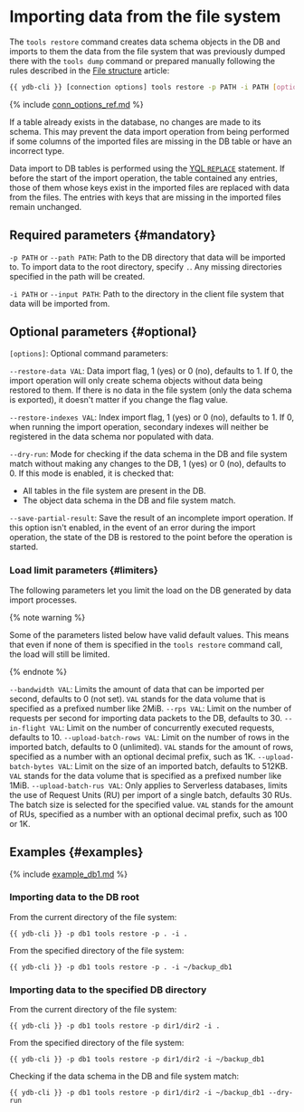 # Importing data from the file system

The `tools restore` command creates data schema objects in the DB and imports to them the data from the file system that was previously dumped there with the `tools dump` command or prepared manually following the rules described in the [File structure](../file_structure.md) article:

```bash
{{ ydb-cli }} [connection options] tools restore -p PATH -i PATH [options]
```

{% include [conn_options_ref.md](../../commands/_includes/conn_options_ref.md) %}

If a table already exists in the database, no changes are made to its schema. This may prevent the data import operation from being performed if some columns of the imported files are missing in the DB table or have an incorrect type.

Data import to DB tables is performed using the [YQL `REPLACE`](../../../../yql/reference/syntax/replace_into.md) statement. If before the start of the import operation, the table contained any entries, those of them whose keys exist in the imported files are replaced with data from the files. The entries with keys that are missing in the imported files remain unchanged.

## Required parameters {#mandatory}

`-p PATH` or `--path PATH`: Path to the DB directory that data will be imported to. To import data to the root directory, specify `.`. Any missing directories specified in the path will be created.

`-i PATH` or `--input PATH`: Path to the directory in the client file system that data will be imported from.

## Optional parameters {#optional}

`[options]`: Optional command parameters:

`--restore-data VAL`: Data import flag, 1 (yes) or 0 (no), defaults to 1. If 0, the import operation will only create schema objects without data being restored to them. If there is no data in the file system (only the data schema is exported), it doesn't matter if you change the flag value.

`--restore-indexes VAL`: Index import flag, 1 (yes) or 0 (no), defaults to 1. If 0, when running the import operation, secondary indexes will neither be registered in the data schema nor populated with data.

`--dry-run`: Mode for checking if the data schema in the DB and file system match without making any changes to the DB, 1 (yes) or 0 (no), defaults to 0. If this mode is enabled, it is checked that:

- All tables in the file system are present in the DB.
- The object data schema in the DB and file system match.

`--save-partial-result`: Save the result of an incomplete import operation. If this option isn't enabled, in the event of an error during the import operation, the state of the DB is restored to the point before the operation is started.

### Load limit parameters {#limiters}

The following parameters let you limit the load on the DB generated by data import processes.

{% note warning %}

Some of the parameters listed below have valid default values. This means that even if none of them is specified in the `tools restore` command call, the load will still be limited.

{% endnote %}

`--bandwidth VAL`: Limits the amount of data that can be imported per second, defaults to 0 (not set). `VAL` stands for the data volume that is specified as a prefixed number like 2MiB.
`--rps VAL`: Limit on the number of requests per second for importing data packets to the DB, defaults to 30.
`--in-flight VAL`: Limit on the number of concurrently executed requests, defaults to 10.
`--upload-batch-rows VAL`: Limit on the number of rows in the imported batch, defaults to 0 (unlimited). `VAL` stands for the amount of rows, specified as a number with an optional decimal prefix, such as 1K.
`--upload-batch-bytes VAL`: Limit on the size of an imported batch, defaults to 512KB. `VAL` stands for the data volume that is specified as a prefixed number like 1MiB.
`--upload-batch-rus VAL`: Only applies to Serverless databases, limits the use of Request Units (RU) per import of a single batch, defaults 30 RUs. The batch size is selected for the specified value. `VAL` stands for the amount of RUs, specified as a number with an optional decimal prefix, such as 100 or 1K.

## Examples {#examples}

{% include [example_db1.md](../../_includes/example_db1.md) %}

### Importing data to the DB root

From the current directory of the file system:

```
{{ ydb-cli }} -p db1 tools restore -p . -i .
```

From the specified directory of the file system:

```
{{ ydb-cli }} -p db1 tools restore -p . -i ~/backup_db1
```

### Importing data to the specified DB directory

From the current directory of the file system:

```
{{ ydb-cli }} -p db1 tools restore -p dir1/dir2 -i .
```

From the specified directory of the file system:

```
{{ ydb-cli }} -p db1 tools restore -p dir1/dir2 -i ~/backup_db1
```

Checking if the data schema in the DB and file system match:

```
{{ ydb-cli }} -p db1 tools restore -p dir1/dir2 -i ~/backup_db1 --dry-run
```

